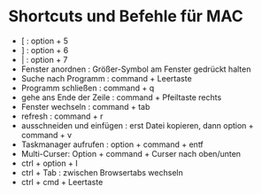 # Shortcuts und Befehle für MAC

- [ : option + 5
- ] : option + 6
- | : option + 7
- Fenster anordnen : Größer-Symbol am Fenster gedrückt halten
- Suche nach Programm : command + Leertaste
- Programm schließen : command + q
- gehe ans Ende der Zeile : command + Pfeiltaste rechts
- Fenster wechseln : command + tab
- refresh : command + r
- ausschneiden und einfügen : erst Datei kopieren, dann option + command + v
- Taskmanager aufrufen : option + command + entf
- Multi-Curser: Option + command + Curser nach oben/unten
- ctrl + option + I
- ctrl + Tab : zwischen Browsertabs wechseln
- ctrl + cmd + Leertaste
